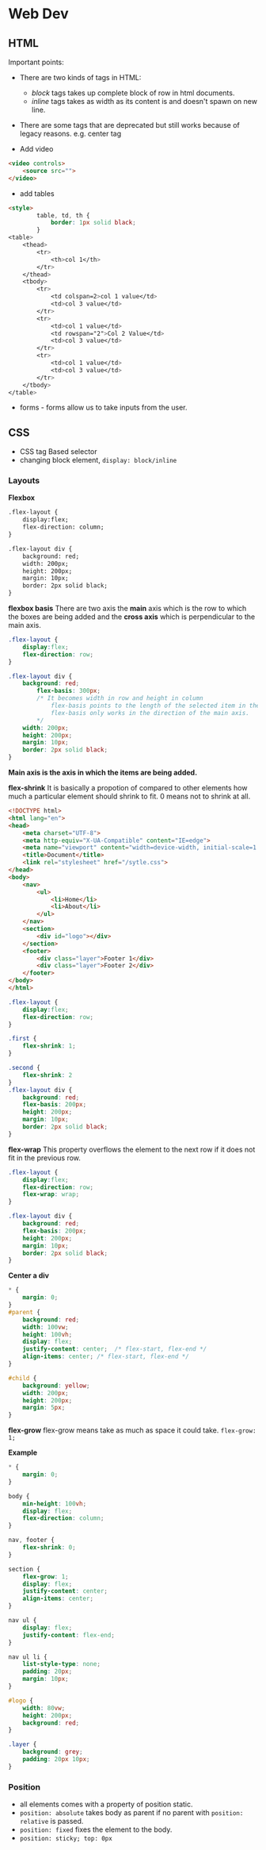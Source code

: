 # Web Dev

## HTML
Important points:
* There are two kinds of tags in HTML:
	* *block* tags takes up complete block of row in html documents.
	* *inline* tags takes as width as its content is and doesn't spawn on new line.

* There are some tags that are deprecated but still works because of legacy reasons. e.g. center tag

* Add video
```html
<video controls>
	<source src="">
</video>
```
* add tables
```html
<style>
        table, td, th {
            border: 1px solid black;
        }
<table>
	<thead>
		<tr>
			<th>col 1</th>
		</tr>
	</thead>
	<tbody>
		<tr>
			<td colspan=2>col 1 value</td>
			<td>col 3 value</td>
		</tr>
		<tr>
			<td>col 1 value</td>
			<td rowspan="2">Col 2 Value</td>
			<td>col 3 value</td>
		</tr>
		<tr>
			<td>col 1 value</td>
			<td>col 3 value</td>
		</tr>
	</tbody>
</table>
```

* forms - forms allow us to take inputs from the user.

## CSS

* CSS tag Based selector
* changing block element, `display: block/inline`

### Layouts
**Flexbox**
```html
.flex-layout {
    display:flex;
    flex-direction: column;
}

.flex-layout div {
    background: red;
    width: 200px;
    height: 200px;
    margin: 10px;
    border: 2px solid black;
}
```

**flexbox basis**
There are two axis the **main** axis which is the row to which the boxes are being added and the **cross axis** which is perpendicular to the main axis.

```css
.flex-layout {
    display:flex;
    flex-direction: row;
}

.flex-layout div {
    background: red;
		flex-basis: 300px; 
		/* It becomes width in row and height in column 
			flex-basis points to the length of the selected item in the flex-direction.
			flex-basis only works in the direction of the main axis.
		*/
    width: 200px;
    height: 200px;
    margin: 10px;
    border: 2px solid black;
}
```

**Main axis is the axis in which the items are being added.**

**flex-shrink**
It is basically a propotion of compared to other elements how much a particular element should shrink to fit. 0 means not to shrink at all.

```html
<!DOCTYPE html>
<html lang="en">
<head>
    <meta charset="UTF-8">
    <meta http-equiv="X-UA-Compatible" content="IE=edge">
    <meta name="viewport" content="width=device-width, initial-scale=1.0">
    <title>Document</title>
    <link rel="stylesheet" href="/sytle.css">
</head>
<body>
    <nav>
        <ul>
            <li>Home</li>
            <li>About</li>
        </ul>
    </nav>
    <section>
        <div id="logo"></div>
    </section>
    <footer>
        <div class="layer">Footer 1</div>
        <div class="layer">Footer 2</div>
    </footer>
</body>
</html>
```

```css
.flex-layout {
    display:flex;
    flex-direction: row;
}

.first {
    flex-shrink: 1;
}

.second {
    flex-shrink: 2
}
.flex-layout div {
    background: red;
    flex-basis: 200px;
    height: 200px;
    margin: 10px;
    border: 2px solid black;
}
```

**flex-wrap**
This property overflows the element to the next row if it does not fit in the previous row.
```css
.flex-layout {
    display:flex;
    flex-direction: row;
    flex-wrap: wrap;
}

.flex-layout div {
    background: red;
    flex-basis: 200px;
    height: 200px;
    margin: 10px;
    border: 2px solid black;
}
```

**Center a div**
```css
* {
    margin: 0;
}
#parent {
    background: red;
    width: 100vw;
    height: 100vh;
    display: flex; 
    justify-content: center;  /* flex-start, flex-end */
    align-items: center; /* flex-start, flex-end */
}

#child {
    background: yellow;
    width: 200px;
    height: 200px;
    margin: 5px;
}
```

**flex-grow**
flex-grow means take as much as space it could take. `flex-grow: 1;`

**Example**
```css
* {
    margin: 0;
}

body {
    min-height: 100vh;
    display: flex;
    flex-direction: column;
}

nav, footer {
    flex-shrink: 0;
}

section {
    flex-grow: 1;
    display: flex;
    justify-content: center;
    align-items: center;
}

nav ul {
    display: flex;
    justify-content: flex-end;
}

nav ul li {
    list-style-type: none;
    padding: 20px;
    margin: 10px;
}

#logo {
    width: 80vw;
    height: 200px;
    background: red;
}

.layer {
    background: grey;
    padding: 20px 10px;
}
```

### Position

* all elements comes with a property of position static.
* `position: absolute` takes body as parent if no parent with `position: relative` is passed.
* `position: fixed` fixes the element to the body.
* `position: sticky; top: 0px`
 